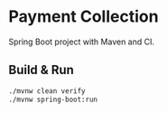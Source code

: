 # Payment Collection

Spring Boot project with Maven and CI.

## Build & Run

```bash
./mvnw clean verify
./mvnw spring-boot:run

